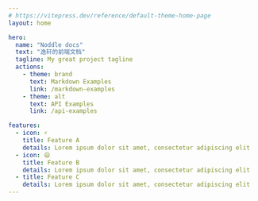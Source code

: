 ```yaml
---
# https://vitepress.dev/reference/default-theme-home-page
layout: home

hero:
  name: "Noddle docs"
  text: "逸轩的前端文档"
  tagline: My great project tagline
  actions:
    - theme: brand
      text: Markdown Examples
      link: /markdown-examples
    - theme: alt
      text: API Examples
      link: /api-examples

features:
  - icon: ⚡️
    title: Feature A
    details: Lorem ipsum dolor sit amet, consectetur adipiscing elit
  - icon: 😄
    title: Feature B
    details: Lorem ipsum dolor sit amet, consectetur adipiscing elit
  - title: Feature C
    details: Lorem ipsum dolor sit amet, consectetur adipiscing elit
---
```


